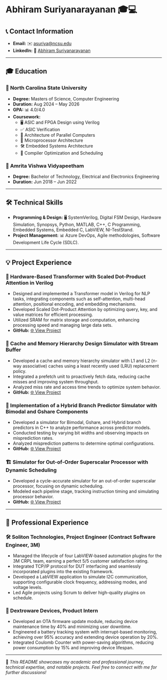 # Abhiram Suriyanarayanan 🎓💻

## 📞 Contact Information
- **Email:** ✉️ [asuriya@ncsu.edu](mailto:asuriya@ncsu.edu)  
- **LinkedIn:** 🔗 [Abhiram Suriyanarayanan](https://www.linkedin.com/in/abhiram-suriyanarayanan-844b1a19b)  

---

## 🎓 Education

### 🌟 North Carolina State University
- **Degree:** Masters of Science, Computer Engineering  
- **Duration:** Aug 2024 – May 2026  
- **GPA:** 📊 4.0/4.0  
- **Coursework:**  
  - 🖥️ ASIC and FPGA Design using Verilog  
  - ✅ ASIC Verification  
  - 🚀 Architecture of Parallel Computers  
  - 🧠 Microprocessor Architecture  
  - 🛠️ Embedded Systems Architecture  
  - 📘 Compiler Optimization and Scheduling  

### 🏅 Amrita Vishwa Vidyapeetham
- **Degree:** Bachelor of Technology, Electrical and Electronics Engineering  
- **Duration:** Jun 2018 – Jun 2022  

---

## 🛠️ Technical Skills
- **Programming & Design:** 🖥️ SystemVerilog, Digital FSM Design, Hardware Simulation, Synopsys, Python, MATLAB, C++, C Programming, Embedded Systems, Embedded C, LabVIEW, NI-TestStand.  
- **Project Management:** 📊 Azure DevOps, Agile methodologies, Software Development Life Cycle (SDLC).  

---

## 💡 Project Experience

### 🔧 Hardware-Based Transformer with Scaled Dot-Product Attention in Verilog
- Designed and implemented a Transformer model in Verilog for NLP tasks, integrating components such as self-attention, multi-head attention, positional encoding, and embedding mechanisms.  
- Developed Scaled Dot-Product Attention by optimizing query, key, and value matrices for efficient processing.  
- Utilized SRAM for matrix storage and computation, enhancing processing speed and managing large data sets.  
- **GitHub:** [🌐 View Project](#)

### 🚀 Cache and Memory Hierarchy Design Simulator with Stream Buffer
- Developed a cache and memory hierarchy simulator with L1 and L2 (n-way associative) caches using a least recently used (LRU) replacement policy.  
- Integrated a prefetch unit to proactively fetch data, reducing cache misses and improving system throughput.  
- Analyzed miss rate and access time trends to optimize system behavior.  
- **GitHub:** [🌐 View Project](#)

### 🤖 Implementation of a Hybrid Branch Predictor Simulator with Bimodal and Gshare Components
- Developed a simulator for Bimodal, Gshare, and Hybrid branch predictors in C++ to analyze performance across predictor models.  
- Conducted testing by varying bit widths and observing impacts on misprediction rates.  
- Analyzed misprediction patterns to determine optimal configurations.  
- **GitHub:** [🌐 View Project](#)

### 🏗️ Simulator for Out-of-Order Superscalar Processor with Dynamic Scheduling
- Developed a cycle-accurate simulator for an out-of-order superscalar processor, focusing on dynamic scheduling.  
- Modeled each pipeline stage, tracking instruction timing and simulating processor behavior.  
- **GitHub:** [🌐 View Project](#)

---

## 💼 Professional Experience

### 🛠️ Soliton Technologies, Project Engineer (Contract Software Engineer, 3M)
- Managed the lifecycle of four LabVIEW-based automation plugins for the 3M CRPL team, earning a perfect 5/5 customer satisfaction rating.  
- Integrated TCP/IP protocol for DUT interfacing and seamlessly incorporated plugins into the existing framework.  
- Developed a LabVIEW application to simulate I2C communication, supporting configurable clock frequency, addressing modes, and voltage levels.  
- Led Agile projects using Scrum to deliver high-quality plugins on schedule.  

### 🔌 Dextroware Devices, Product Intern
- Developed an OTA firmware update module, reducing device maintenance time by 40% and minimizing user downtime.  
- Engineered a battery tracking system with interrupt-based monitoring, achieving over 95% accuracy and extending device operation by 20%.  
- Integrated Coulomb Counter with power-saving algorithms, reducing power consumption by 15% and improving device lifespan.  

---

🌟 *This README showcases my academic and professional journey, technical expertise, and notable projects. Feel free to connect with me for further discussions!*
